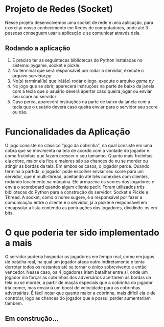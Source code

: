 # Projeto de Redes (Socket)
Nesse projeto desenvolvemos uma socket de rede e uma aplicação, para exercitar nosso conhecimento em Redes de computadores, onde até 3 pessoas conseguem usar a aplicação e se comunicar através dela.

## Rodando a aplicação
1. É preciso ter as seguintecas bibliotecas do Python instaladas no sistema: pygame, socket e pickle.
2. No terminal que será responsável por rodar o servidor, execute o arquivo *servidor.py*
3. No(s) terminal(is) que irá(ão) rodar o jogo, execute o arquivo *game.py*
4. No jogo que se abrir, aparecerá instruções na parte de baixo da janela com a tecla que o usuário deverá apertar caso queira jogar ou enviar seu score ao servidor
5. Caso perca, aparecerá instruções na parte de baixo da janela com a tecla que o usuário deverá caso queira enviar para o servidor seu score ou não.

# Funcionalidades da Aplicação
O jogo consiste no clássico "jogo da cobrinha", na qual consiste em uma cobra que se movimenta na tela de acordo com a vontade do jogador e come frutinhas que fazem crescer o seu tamanho. Quanto mais frutinhas ela cobre, maior ela fica e maiores são as chances de ou se morder ou atingir as bordas da tela. Em ambos os casos, o jogador perde.
Quando termina a partida, o jogador pode escolher enviar seu score para um servidor, que é multi-thread, aceitando até três conexões com clientes, rodando localmente na máquina. Ele armazena os scores dos jogadores e envia o scoreboard quando algum cliente pedir. Foram utilizados três bibliotecas do Python para a construção do servidor: Socket e Pickle e Thread. A socket, como o nome sugere, é a responsável por fazer a comunicação entre o cliente e o servidor, já a pickle é responsável em encapsular a lista contendo as pontuações dos jogadores, dividindo-os em bits.

# O que poderia ter sido implementado a mais
O servidor poderia hospedar os jogadores em tempo real, como em jogos de batalha real, na qual um jogador ataca outro indiretamente e tenta derrotar todos os restantes até se tornar o único sobrevivente e então vencedor. Nesse caso, os 4 jogadores iriam batalhar entre si, onde um jogador iria forçar as cobrinhas dos adversários acertarem as bordas da tela ou se morder, a partir de maçãs especiais que a cobrinha do jogador iria comer, mas enviaria um boost de velocidade para as cobrinhas adversárias. É fácil notar que quanto maior a cobrinha, mais dificil ela é de controlar, logo as chances do jogador que a possui perder aumentariam também.

## Em construção...
